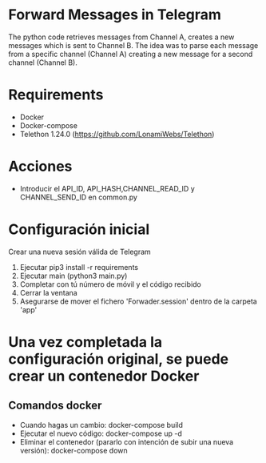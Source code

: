 # Forward Messages in Telegram

The python code retrieves messages from Channel A, creates a new messages which is sent to Channel B.
The idea was to parse each message from a specific channel (Channel A) creating a new message for a second channel (Channel B).

# Requirements
 - Docker
 - Docker-compose
 - Telethon 1.24.0 (https://github.com/LonamiWebs/Telethon)

# Acciones
 - Introducir el API_ID, API_HASH,CHANNEL_READ_ID y CHANNEL_SEND_ID en common.py

# Configuración inicial
Crear una nueva sesión válida de Telegram
 1. Ejecutar pip3 install -r requirements
 2. Ejecutar main (python3 main.py)
 3. Completar con tú número de móvil y el código recibido
 4. Cerrar la ventana
 5. Asegurarse de mover el fichero 'Forwader.session' dentro de la carpeta 'app'

# Una vez completada la configuración original, se puede crear un contenedor Docker
## Comandos docker
 - Cuando hagas un cambio: docker-compose build 
 - Ejecutar el nuevo código: docker-compose up -d
 - Eliminar el contenedor (pararlo con intención de subir una nueva versión): docker-compose down